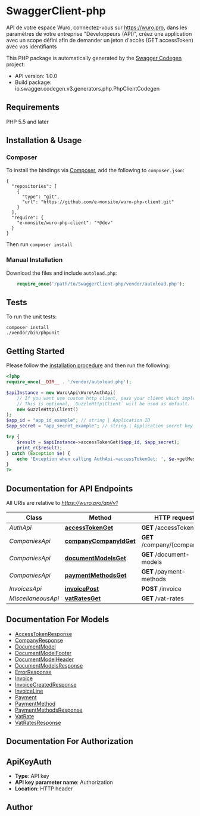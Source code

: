 # SwaggerClient-php
API de votre espace Wuro, connectez-vous sur https://wuro.pro, dans les paramètres de votre entreprise \"Développeurs (API)\", créez une application avec un scope défini afin de demander un jeton d'accès (GET accessToken) avec vos identifiants

This PHP package is automatically generated by the [Swagger Codegen](https://github.com/swagger-api/swagger-codegen) project:

- API version: 1.0.0
- Build package: io.swagger.codegen.v3.generators.php.PhpClientCodegen

## Requirements

PHP 5.5 and later

## Installation & Usage
### Composer

To install the bindings via [Composer](http://getcomposer.org/), add the following to `composer.json`:

```
{
  "repositories": [
    {
      "type": "git",
      "url": "https://github.com/e-monsite/wuro-php-client.git"
    }
  ],
  "require": {
    "e-monsite/wuro-php-client": "*@dev"
  }
}
```

Then run `composer install`

### Manual Installation

Download the files and include `autoload.php`:

```php
    require_once('/path/to/SwaggerClient-php/vendor/autoload.php');
```

## Tests

To run the unit tests:

```
composer install
./vendor/bin/phpunit
```

## Getting Started

Please follow the [installation procedure](#installation--usage) and then run the following:

```php
<?php
require_once(__DIR__ . '/vendor/autoload.php');

$apiInstance = new Wuro\Api\Wuro\AuthApi(
    // If you want use custom http client, pass your client which implements `GuzzleHttp\ClientInterface`.
    // This is optional, `GuzzleHttp\Client` will be used as default.
    new GuzzleHttp\Client()
);
$app_id = "app_id_example"; // string | Application ID
$app_secret = "app_secret_example"; // string | Application secret key

try {
    $result = $apiInstance->accessTokenGet($app_id, $app_secret);
    print_r($result);
} catch (Exception $e) {
    echo 'Exception when calling AuthApi->accessTokenGet: ', $e->getMessage(), PHP_EOL;
}
?>
```

## Documentation for API Endpoints

All URIs are relative to *https://wuro.pro/api/v1*

Class | Method | HTTP request | Description
------------ | ------------- | ------------- | -------------
*AuthApi* | [**accessTokenGet**](docs/Api/AuthApi.md#accesstokenget) | **GET** /accessToken | 
*CompaniesApi* | [**companyCompanyIdGet**](docs/Api/CompaniesApi.md#companycompanyidget) | **GET** /company/{companyId} | 
*CompaniesApi* | [**documentModelsGet**](docs/Api/CompaniesApi.md#documentmodelsget) | **GET** /document-models | 
*CompaniesApi* | [**paymentMethodsGet**](docs/Api/CompaniesApi.md#paymentmethodsget) | **GET** /payment-methods | 
*InvoicesApi* | [**invoicePost**](docs/Api/InvoicesApi.md#invoicepost) | **POST** /invoice | 
*MiscellaneousApi* | [**vatRatesGet**](docs/Api/MiscellaneousApi.md#vatratesget) | **GET** /vat-rates | 

## Documentation For Models

 - [AccessTokenResponse](docs/Model/AccessTokenResponse.md)
 - [CompanyResponse](docs/Model/CompanyResponse.md)
 - [DocumentModel](docs/Model/DocumentModel.md)
 - [DocumentModelFooter](docs/Model/DocumentModelFooter.md)
 - [DocumentModelHeader](docs/Model/DocumentModelHeader.md)
 - [DocumentModelsResponse](docs/Model/DocumentModelsResponse.md)
 - [ErrorResponse](docs/Model/ErrorResponse.md)
 - [Invoice](docs/Model/Invoice.md)
 - [InvoiceCreatedResponse](docs/Model/InvoiceCreatedResponse.md)
 - [InvoiceLine](docs/Model/InvoiceLine.md)
 - [Payment](docs/Model/Payment.md)
 - [PaymentMethod](docs/Model/PaymentMethod.md)
 - [PaymentMethodsResponse](docs/Model/PaymentMethodsResponse.md)
 - [VatRate](docs/Model/VatRate.md)
 - [VatRatesResponse](docs/Model/VatRatesResponse.md)

## Documentation For Authorization


## ApiKeyAuth

- **Type**: API key
- **API key parameter name**: Authorization
- **Location**: HTTP header


## Author



